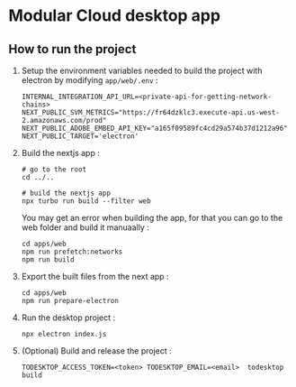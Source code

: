 # Modular Cloud desktop app

## How to run the project

1. Setup the environment variables needed to build the project with electron by modifying `app/web/.env` :
    
   ```shell
   INTERNAL_INTEGRATION_API_URL=<private-api-for-getting-network-chains>
   NEXT_PUBLIC_SVM_METRICS="https://fr64dzklc3.execute-api.us-west-2.amazonaws.com/prod"
   NEXT_PUBLIC_ADOBE_EMBED_API_KEY="a165f09589fc4cd29a574b37d1212a96"
   NEXT_PUBLIC_TARGET='electron'
   ```

2. Build the nextjs app :

   ```shell
   # go to the root
   cd ../..

   # build the nextjs app
   npx turbo run build --filter web
   ```

   You may get an error when building the app,
   for that you can go to the web folder and build it manuaally :

   ```shell
   cd apps/web
   npm run prefetch:networks
   npm run build
   ```

3. Export the built files from the next app :

   ```shell
   cd apps/web
   npm run prepare-electron
   ```

4. Run the desktop project :

   ```shell
   npx electron index.js
   ```

5. (Optional) Build and release the project :

   ```shell
   TODESKTOP_ACCESS_TOKEN=<token> TODESKTOP_EMAIL=<email>  todesktop build
   ```
